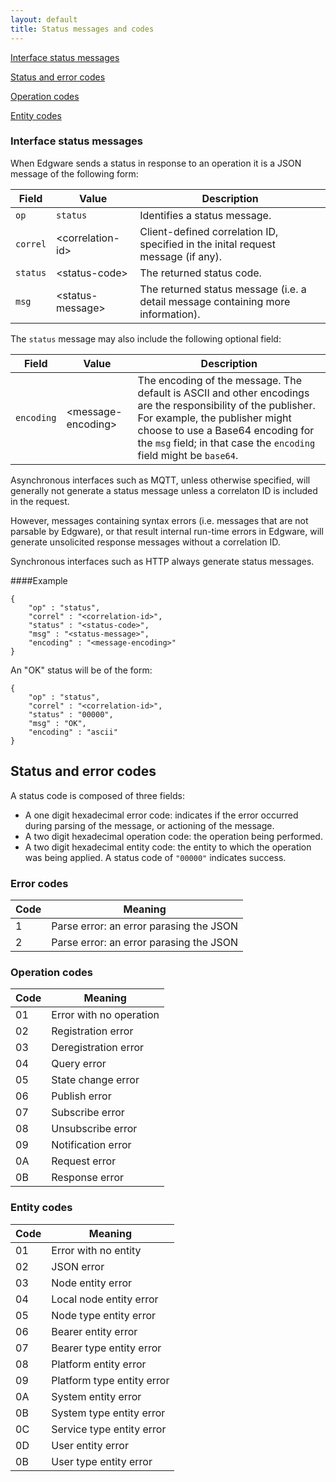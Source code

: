 ```yaml
---
layout: default
title: Status messages and codes
---
```


[Interface status messages](#ISM)

[Status and error codes](#SEC)

[Operation codes](#OpCodes)

[Entity codes](#EntityCodes)

### <a id="ISM"></a>Interface status messages

When Edgware sends a status in response to an operation it is a JSON message of the following form:

| Field    | Value             | Description |
| -------- | ----------------- | ----------- | 
| `op`     | `status`          | Identifies a status message. |
| `correl` | \<correlation-id> | Client-defined correlation ID, specified in the inital request message (if any). |
| `status` | \<status-code>    | The returned status code. |
| `msg`    | \<status-message> | The returned status message (i.e. a detail message containing more information). |

The `status` message may also include the following optional field:
 
| Field      | Value               | Description |
| ---------- | ------------------- | ----------- |
| `encoding` | \<message-encoding> | The encoding of the message. The default is ASCII and other encodings are the responsibility of the publisher. For example, the publisher might choose to use a Base64 encoding for the `msg` field; in that case the `encoding` field might be `base64`.

Asynchronous interfaces such as MQTT, unless otherwise specified, will generally not generate a status message unless a correlaton ID is included in the request.

However, messages containing syntax errors (i.e. messages that are not parsable by Edgware), or that result internal run-time errors in Edgware, will generate unsolicited response messages without a correlation ID.

Synchronous interfaces such as HTTP always generate status messages.

####Example   

	{
		"op" : "status",
		"correl" : "<correlation-id>",
		"status" : "<status-code>",
		"msg" : "<status-message>",
		"encoding" : "<message-encoding>"
	}

An "OK" status will be of the form:

	{
		"op" : "status",
		"correl" : "<correlation-id>",
		"status" : "00000",
		"msg" : "OK",
		"encoding" : "ascii"
	}

## <a id="SEC"></a>Status and error codes

A status code is composed of three fields:

- A one digit hexadecimal error code: indicates if the error occurred during parsing of the message, or actioning of the message.
- A two digit hexadecimal operation code: the operation being performed.
- A two digit hexadecimal entity code: the entity to which the operation was being applied. A status code of `"00000"` indicates success.

### Error codes

| Code | Meaning |
| ---- | ------- |
| 1    | Parse error: an error parasing the JSON |
| 2    | Parse error: an error parasing the JSON |

### <a id="OpCodes"></a>Operation codes

| Code | Meaning |
| ---- | ------- |
| 01   | Error with no operation |
| 02   | Registration error |
| 03   | Deregistration error |
| 04   | Query error |
| 05   | State change error |
| 06   | Publish error |
| 07   | Subscribe error |
| 08   | Unsubscribe error |
| 09   | Notification error |
| 0A   | Request error |
| 0B   | Response error |

### <a id="EntityCodes"></a>Entity codes

| Code | Meaning |
| ---- | ------- |
| 01 | Error with no entity |
| 02 | JSON error |
| 03 | Node entity error |
| 04 | Local node entity error |
| 05 | Node type entity error |
| 06 | Bearer entity error |
| 07 | Bearer type entity error |
| 08 | Platform entity error |
| 09 | Platform type entity error |
| 0A | System entity error |
| 0B | System type entity error |
| 0C | Service type entity error |
| 0D | User entity error |
| 0B | User type entity error |
